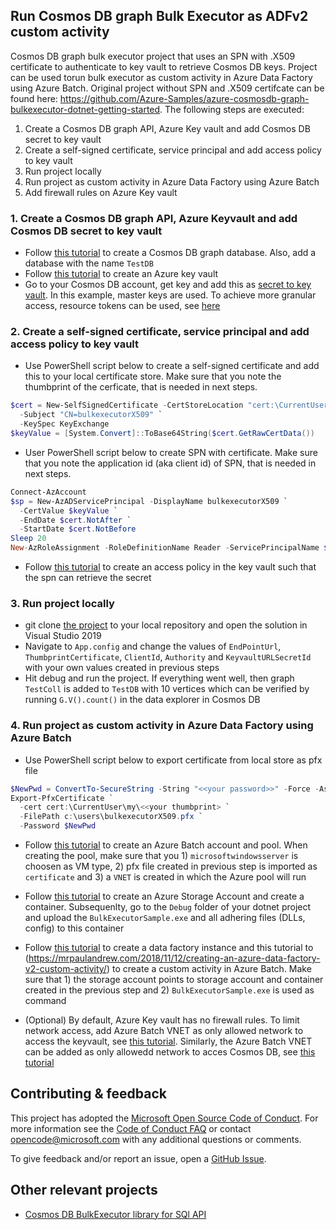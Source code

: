 ## Run Cosmos DB graph Bulk Executor as ADFv2 custom activity ##

Cosmos DB graph bulk executor project that uses an SPN with .X509 certificate to authenticate to key vault to retrieve Cosmos DB keys. Project can be used torun bulk executor as custom activity in Azure Data Factory using Azure Batch. Original project without SPN and .X509 certifcate can be found here: https://github.com/Azure-Samples/azure-cosmosdb-graph-bulkexecutor-dotnet-getting-started. The following steps are executed:

1. Create a Cosmos DB graph API, Azure Key vault and add Cosmos DB secret to key vault
2. Create a self-signed certificate, service principal and add access policy to key vault
3. Run project locally 
4. Run project as custom activity in Azure Data Factory using Azure Batch
5. Add firewall rules on Azure Key vault

### 1. Create a Cosmos DB graph API, Azure Keyvault and add Cosmos DB secret to key vault ###

- Follow [this tutorial](https://docs.microsoft.com/en-us/azure/cosmos-db/create-graph-dotnet#create-a-database-account) to create a Cosmos DB graph database. Also, add a database with the name `TestDB`
- Follow [this tutorial](https://docs.microsoft.com/en-us/azure/key-vault/general/quick-create-portal#create-a-vault) to create an Azure key vault
- Go to your Cosmos DB account, get key and add this as [secret to key vault](https://docs.microsoft.com/en-us/azure/key-vault/secrets/quick-create-portal#add-a-secret-to-key-vault). In this example, master keys are used. To achieve more granular access, resource tokens can be used, see [here](https://docs.microsoft.com/en-us/azure/cosmos-db/secure-access-to-data)

### 2. Create a self-signed certificate, service principal and add access policy to key vault ###

- Use PowerShell script below to create a self-signed certificate and add this to your local certificate store. Make sure that you note the thumbprint of the cerficate, that is needed in next steps.

```powershell
$cert = New-SelfSignedCertificate -CertStoreLocation "cert:\CurrentUser\My" `
  -Subject "CN=bulkexecutorX509" `
  -KeySpec KeyExchange
$keyValue = [System.Convert]::ToBase64String($cert.GetRawCertData())
```

-  User PowerShell script below to create SPN with certificate. Make sure that you note the application id (aka client id) of SPN, that is needed in next steps.

```powershell
Connect-AzAccount
$sp = New-AzADServicePrincipal -DisplayName bulkexecutorX509 `
  -CertValue $keyValue `
  -EndDate $cert.NotAfter `
  -StartDate $cert.NotBefore
Sleep 20
New-AzRoleAssignment -RoleDefinitionName Reader -ServicePrincipalName $sp.ApplicationId
```

- Follow [this tutorial](https://docs.microsoft.com/en-us/azure/key-vault/general/group-permissions-for-apps#give-the-principal-access-to-your-key-vault) to create an access policy in the key vault such that the spn can retrieve the secret

### 3. Run project locally ###

- git clone [the project](https://github.com/rebremer/azure-cosmosdb-graph-bulkexecutor-spnX509.git) to your local repository and open the solution in Visual Studio 2019
- Navigate to `App.config` and change the values of `EndPointUrl`, `ThumbprintCertificate`, `ClientId`, `Authority` and `KeyvaultURLSecretId` with your own values created in previous steps
- Hit debug and run the project. If everything went well, then graph `TestColl` is added to `TestDB` with 10 vertices which can be verified by running `G.V().count()` in the data explorer in Cosmos DB

### 4. Run project as custom activity in Azure Data Factory using Azure Batch ###

- Use PowerShell script below to export certificate from local store as pfx file

```powershell
$NewPwd = ConvertTo-SecureString -String "<<your password>>" -Force -AsPlainText
Export-PfxCertificate `
  -cert cert:\CurrentUser\my\<<your thumbprint> `
  -FilePath c:\users\bulkexecutorX509.pfx `
  -Password $NewPwd
```

- Follow [this tutorial](https://docs.microsoft.com/en-us/azure/batch/quick-create-portal#create-a-pool-of-compute-nodes) to create an Azure Batch account and pool. When creating the pool, make sure that you 1) `microsoftwindowsserver` is choosen as VM type, 2) pfx file created in previous step is imported as `certificate` and 3) a `VNET` is created in which the Azure pool will run

- Follow [this tutorial](https://docs.microsoft.com/en-us/azure/storage/blobs/storage-quickstart-blobs-portal) to create an Azure Storage Account and create a container. Subsequenlty, go to the `Debug` folder of your dotnet project and upload the `BulkExecutorSample.exe` and all adhering files (DLLs, config) to this container

- Follow [this tutorial](https://docs.microsoft.com/en-us/azure/data-factory/quickstart-create-data-factory-portal) to create a data factory instance and this tutorial to (https://mrpaulandrew.com/2018/11/12/creating-an-azure-data-factory-v2-custom-activity/) to create a custom activity in Azure Batch. Make sure that 1) the storage account points to storage account and container created in the previous step and 2) `BulkExecutorSample.exe` is used as command

- (Optional) By default, Azure Key vault has no firewall rules. To limit network access, add Azure Batch VNET as only allowed network to access the keyvault, see [this tutorial](https://docs.microsoft.com/en-us/azure/key-vault/general/network-security). Similarly, the Azure Batch VNET can be added as only allowedd network to acces Cosmos DB, see [this tutorial](https://docs.microsoft.com/en-us/azure/cosmos-db/how-to-configure-vnet-service-endpoint)

## Contributing & feedback

This project has adopted the [Microsoft Open Source Code of
Conduct](https://opensource.microsoft.com/codeofconduct/).  For more information
see the [Code of Conduct
FAQ](https://opensource.microsoft.com/codeofconduct/faq/) or contact
[opencode@microsoft.com](mailto:opencode@microsoft.com) with any additional
questions or comments.

To give feedback and/or report an issue, open a [GitHub
Issue](https://help.github.com/articles/creating-an-issue/).

## Other relevant projects

* [Cosmos DB BulkExecutor library for SQl API ](https://github.com/Azure/azure-cosmosdb-bulkexecutor-dotnet-getting-started)

